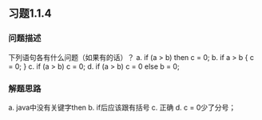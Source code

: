 ## 习题1.1.4

### 问题描述
下列语句各有什么问题（如果有的话）？
a. if (a > b) then c = 0;
b. if a > b { c = 0; }
c. if (a > b) c = 0;
d. if (a > b) c = 0 else b = 0;

### 解题思路
a. java中没有关键字then
b. if后应该跟有括号
c. 正确
d. c = 0少了分号；